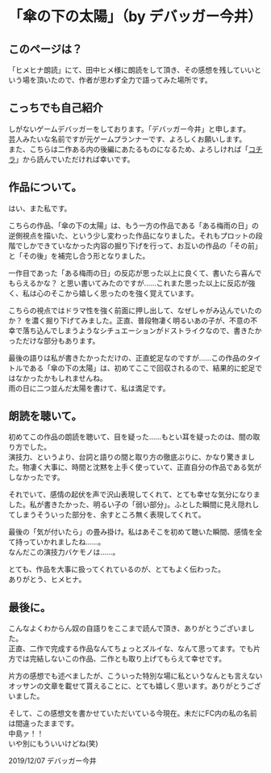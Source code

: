 # 「傘の下の太陽」（by デバッガー今井）

## このページは？
「ヒメヒナ朗読」にて、田中ヒメ様に朗読をして頂き、その感想を残していいという場を頂いたので、作者が思わず全力で語ってみた場所です。

## こっちでも自己紹介

しがないゲームデバッガーをしております。「デバッガー今井」と申します。  
芸人みたいな名前ですが元ゲームプランナーです、よろしくお願いします。  
また、こちらは二作ある内の後編にあたるものになるため、よろしければ「[コチラ](./2019101101.md)」から読んでいただければ幸いです。

## 作品について。
はい、また私です。  

こちらの作品、「傘の下の太陽」は、もう一方の作品である「ある梅雨の日」の逆側視点を描いた、という少し変わった作品になりました。それもプロットの段階でしかできていなかった内容の掘り下げを行って、お互いの作品の「その前」と「その後」を補完し合う形となりました。

一作目であった「ある梅雨の日」の反応が思った以上に良くて、書いたら喜んでもらえるかな？ と思い書いてみたのですが……これまた思った以上に反応が強く、私は心のそこから嬉しく思ったのを強く覚えています。

こちらの視点ではドラマ性を強く前面に押し出して、なぜしゃがみ込んでいたのか？ を濃く掘り下げてみました。正直、普段物凄く明るいあの子が、不意の不幸で落ち込んでしまうようなシチュエーションがドストライクなので、書きたかっただけな部分もあります。

最後の語りは私が書きたかっただけの、正直蛇足なのですが……この作品のタイトルである「傘の下の太陽」は、初めてここで回収されるので、結果的に蛇足ではなかったかもしれませんね。  
雨の日に二つ並んだ太陽を書けて、私は満足です。

## 朗読を聴いて。

初めてこの作品の朗読を聴いて、目を疑った……もとい耳を疑ったのは、間の取り方でした。  
演技力、というより、台詞と語りの間と取り方の徹底ぶりに、かなり驚きました。物凄く大事に、時間と沈黙を上手く使っていて、正直自分の作品である気がしなかったです。  

それでいて、感情の起伏を声で沢山表現してくれて、とても幸せな気分になりました。私が書きたかった、明るい子の「弱い部分」。ふとした瞬間に見え隠れしてしまうそういった部分を、余すところ無く表現してくれて。

最後の「気が付いたら」の畳み掛け。私はあそこを初めて聴いた瞬間、感情を全て持っていかれましたね……。  
なんだこの演技力バケモノは……。

とても、作品を大事に扱ってくれているのが、とてもよく伝わった。  
ありがとう、ヒメヒナ。

## 最後に。

こんなよくわからん奴の自語りをここまで読んで頂き、ありがとうございました。  
正直、二作で完成する作品なんてちょっとズルイな、なんて思ってます。でも片方では完結しないこの作品、二作とも取り上げてもらえて幸せです。

片方の感想でも述べましたが、こういった特別な場に私というなんとも言えないオッサンの文章を載せて貰えることに、とても嬉しく思います。ありがとうございました。

そして、この感想文を書かせていただいている今現在。未だにFC内の私の名前は間違ったままです。  
中島ァ！！  
いや別にもういいけどね(笑)


2019/12/07 デバッガー今井
